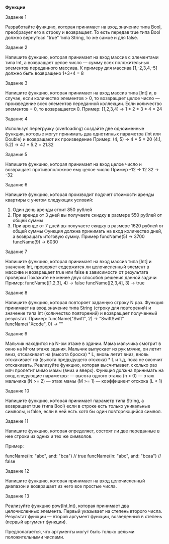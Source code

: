**Функции**

Задание 1

Разработайте функцию, которая принимает на вход значение типа Bool, преобразует его в строку и возвращает. То есть передав true типа Bool должно вернуться "true" типа String, то же самое и для false.

Задание 2

Напишите функцию, которая принимает на вход массив с элементами типа Int, а возвращает целое число — сумму всех положительных элементов переданного массива.
К примеру для массива [1,-2,3,4,-5] должно быть возвращено 1+3+4 = 8

Задание 3

Напишите функцию, которая принимает на вход массив типа [Int] и, в случае, если количество элементов > 0, то возвращает целое число — произведение всех элементов переданной коллекции. Если количество элементов = 0, то возвращается 0.
Пример:
[1,2,3,4] -> 1 * 2 * 3 * 4 = 24

Задание 4

Используя перегрузку (overloading) создайте две одноименные функции, которые могут принимать два однотипных параметра (Int или Double) и возвращают их произведение
Пример:
(4, 5) -> 4 * 5 = 20
(4.1, 5.2) -> 4.1 * 5.2 = 21.32

Задание 5

Напишите функцию, которая принимает на вход целое число и возвращает противоположное ему целое число
Пример
-12 -> 12
32 -> -32

Задание 6

Напишите функцию, которая производит подсчет стоимости аренды квартиры с учетом следующих условий:
1. Один день аренды стоит 850 рублей
2. При аренде от 3 дней вы получаете скидку в размере 550 рублей от общей суммы
3. При аренде от 7 дней вы получаете скидку в размере 1620 рублей от общей суммы
Функция должна принимать на вход количество дней, а возвращать итоговую сумму.
Пример
funcName(5) -> 3700
funcName(9) -> 6030

Задание 7

Напишите функцию, которая принимает на вход массив типа [Int] и значение Int, проверяет содержится ли целочисленный элемент в массиве и возвращает true или false в зависимости от результата проверки
Покажите не менее двух способов решения данной задачи
Пример:
funcName([1,2,3], 4) -> false
funcName([2,3,4], 3) -> true

Задание 8

Напишите функцию, которая повторяет заданную строку N раз.
Функция принимает на вход значение типа String (строку для повторений) и значение типа Int (количество повторений) и возвращает полученный результат.
Пример:
funcName("Swift", 2) -> "SwiftSwift"
funcName("Xcode", 0) -> ""

Задание 9

Мальчик находится на N-ом этаже в здании. Мама мальчика смотрит в окно на M-ом этаже здания. Мальчик выпускает из рук мячик, он летит вниз, отскакивает на (высота броска) * L, вновь летит вниз, вновь отскакивает на (высота предыдущего отскока) * L и т.д, пока не окончит отскакивать.
Реализуйте функцию, которая высчитывает, сколько раз мяч пролетит мимо мамы (вниз и вверх). Функция должна принимать на вход следующие параметры:
— высота одного этажа (h > 0)
— этаж мальчика (N >= 2)
— этаж мамы (M >= 1)
— коэффициент отскока (L < 1)

Задание 10

Напишите функцию, которая принимает параметр типа String, а возвращает true (типа Bool) если в строке есть только уникальные символы, и false, если в ней есть хотя бы один повторяющийся символ.

Задание 11

Напишите функцию, которая определяет, состоят ли две переданные в нее строки из одних и тех же символов.

Пример:

funcName(in: "abc", and: "bca") // true
funcName(in: "abc", and: "bcaa") // false

Задание 12

Напишите функцию, которая принимает на вход целочисленный диапазон и возвращает из него все простые числа.

Задание 13

Реализуйте функцию pow(Int,Int), которая принимает два целочисленных элемента. Первый указывает на степень второго числа. Результат функции — второй аргумент функции, возведенный в степень (первый аргумент функции).

Предполагается, что аргументы могут быть только целыми положительными числами.
